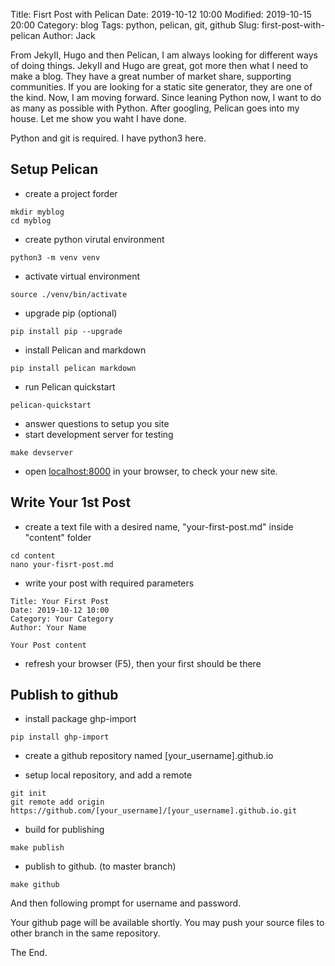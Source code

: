 Title: Fisrt Post with Pelican
Date: 2019-10-12 10:00
Modified: 2019-10-15 20:00
Category: blog
Tags: python, pelican, git, github
Slug: first-post-with-pelican
Author: Jack

From JekyII, Hugo and then Pelican, I am always looking for different ways of doing things. JekyII and Hugo are great, got more then what I need to make a blog. They have a great number of market share, supporting communities. If you are looking for a static site generator, they are one of the kind. Now, I am moving forward. Since leaning Python now, I want to do as many as possible with Python. After googling, Pelican goes into my house. Let me show you waht I have done.

Python and git is required. I have python3 here.


## Setup Pelican

- create a project forder

```
mkdir myblog
cd myblog
```

- create python virutal environment 

```
python3 -m venv venv
```

- activate virtual environment

```
source ./venv/bin/activate
```

- upgrade pip (optional)

```
pip install pip --upgrade
```

- install Pelican and markdown

```
pip install pelican markdown
```

- run Pelican quickstart

```
pelican-quickstart
```

- answer questions to setup you site
- start development server for testing

```
make devserver
```

- open [localhost:8000](localhost:8000) in your browser, to check your new site.

## Write Your 1st Post

- create a text file with a desired name, "your-first-post.md" inside "content" folder

```
cd content
nano your-fisrt-post.md
```

- write your post with required parameters

```
Title: Your First Post
Date: 2019-10-12 10:00
Category: Your Category
Author: Your Name

Your Post content
```

- refresh your browser (F5), then your first should be there

## Publish to github

- install package ghp-import

```
pip install ghp-import
```

- create a github repository named [your_username].github.io

- setup local repository, and add a remote
```
git init
git remote add origin https://github.com/[your_username]/[your_username].github.io.git
```

- build for publishing
```
make publish
```

- publish to github. (to master branch)
```
make github
```

And then following prompt for username and password.

Your github page will be available shortly.  You may push your source files to other branch in the same repository.

The End.



